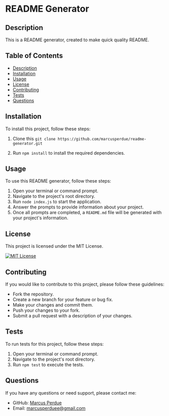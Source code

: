 # README Generator

## Description

This is a README generator, created to make quick quality README.

## Table of Contents

- [Description](#description)
- [Installation](#installation)
- [Usage](#usage)
- [License](#license)
- [Contributing](#contributing)
- [Tests](#tests)
- [Questions](#questions)

## Installation

To install this project, follow these steps:

1. Clone this ``` git clone https://github.com/marcusperdue/readme-generator.git ``` 

2. Run `npm install` to install the required dependencies.

## Usage

To use this README generator, follow these steps:

1. Open your terminal or command prompt.
2. Navigate to the project's root directory.
3. Run `node index.js` to start the application.
4. Answer the prompts to provide information about your project.
5. Once all prompts are completed, a `README.md` file will be generated with your project's information.

## License

This project is licensed under the MIT License. <br>

[![MIT License](https://img.shields.io/badge/License-MIT-blue.svg)](https://opensource.org/licenses/MIT)

## Contributing

If you would like to contribute to this project, please follow these guidelines:

- Fork the repository.
- Create a new branch for your feature or bug fix.
- Make your changes and commit them.
- Push your changes to your fork.
- Submit a pull request with a description of your changes.

## Tests

To run tests for this project, follow these steps:

1. Open your terminal or command prompt.
2. Navigate to the project's root directory.
3. Run `npm test` to execute the tests.

## Questions

If you have any questions or need support, please contact me:

- GitHub: [Marcus Perdue](https://github.com/marcusperdue)
- Email: marcusperduee@gmail.com
